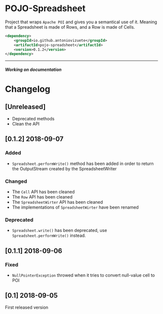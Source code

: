 # POJO-Spreadsheet

Project that wraps `Apache POI` and gives you a semantical use of it. Meaning that a Spreadsheet is made of Rows, and a Row is made of Cells.
```xml
<dependency>
    <groupId>io.github.antoniovizuete</groupId>
    <artifactId>pojo-spreadsheet</artifactId>
    <version>0.1.2</version>
</dependency>
```
---
##### Working on documentation

# Changelog
## [Unreleased]
 - Deprecated methods
 - Clean the API

## [0.1.2] 2018-09-07
### Added
 - `Spreadsheet.performWrite()` method has been added in order to return the OutputStream created by the SpreadsheetWriter
### Changed
 - The `Cell` API has been cleaned
 - The `Row` API has been cleaned
 - The `SpreadsheetWirter` API has been cleaned
 - The implementations of `SpreadsheetWirter` have been renamed
 
### Deprecated 
 - `Spreadsheet.write()` has been deprecated, use `Spreadsheet.performWrite()` instead.
 
## [0.1.1] 2018-09-06
### Fixed
 - `NullPointerException` throwed when it tries to convert null-value cell to POI

## [0.1] 2018-09-05
First released version
